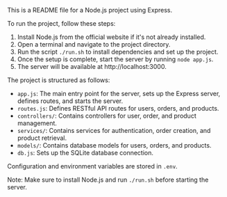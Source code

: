 This is a README file for a Node.js project using Express.

To run the project, follow these steps:

1. Install Node.js from the official website if it's not already installed.
2. Open a terminal and navigate to the project directory.
3. Run the script `./run.sh` to install dependencies and set up the project.
4. Once the setup is complete, start the server by running `node app.js`.
5. The server will be available at http://localhost:3000.

The project is structured as follows:

* `app.js`: The main entry point for the server, sets up the Express server, defines routes, and starts the server.
* `routes.js`: Defines RESTful API routes for users, orders, and products.
* `controllers/`: Contains controllers for user, order, and product management.
* `services/`: Contains services for authentication, order creation, and product retrieval.
* `models/`: Contains database models for users, orders, and products.
* `db.js`: Sets up the SQLite database connection.

Configuration and environment variables are stored in `.env`.

Note: Make sure to install Node.js and run `./run.sh` before starting the server.